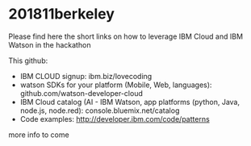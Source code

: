 # 201811berkeley
Please find here the short links on how to leverage IBM Cloud and IBM Watson in the hackathon

This github: 

- IBM CLOUD signup: ibm.biz/lovecoding
- watson SDKs for your platform (Mobile, Web, languages): github.com/watson-developer-cloud
- IBM Cloud catalog (AI - IBM Watson, app platforms (python, Java, node.js, node.red): console.bluemix.net/catalog
- Code examples: http://developer.ibm.com/code/patterns

more info to come

